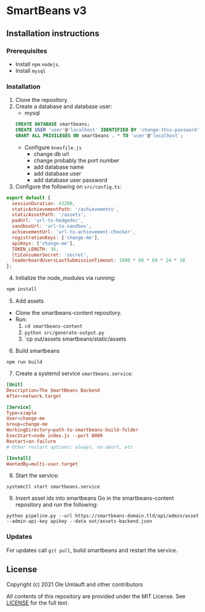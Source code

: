 # SmartBeans v3

## Installation instructions

### Prerequisites

- Install `npm` `nodejs`.
- Install `mysql`

### Installation

1. Clone the repository.
2. Create a database and database user:
   - mysql
   ```sql
   CREATE DATABASE smartbeans;
   CREATE USER 'user'@'localhost' IDENTIFIED BY 'change-this-password';
   GRANT ALL PRIVILEGES ON smartbeans . * TO 'user'@'localhost';
   ```
   - Configure `knexfile.js`
     - change db url
     - change probably the port number
     - add database name
     - add database user
     - add database user password
3. Configure the following on `src/config.ts`:

```js
export default {
  sessionDuration: 43200,
  staticAchievementPath: '/achievements',
  staticAssetPath: '/assets',
  padUrl: 'url-to-hedgedoc',
  sandboxUrl: 'url-to-sandbox',
  achievementUrl: 'url-to-achievement-checker',
  registrationKeys: ['change-me'],
  apiKeys: ['change-me'],
  TOKEN_LENGTH: 36,
  ltiConsumerSecret: 'secret',
  leaderboardUsersLastSubmissionTimeout: 1000 * 60 * 60 * 24 * 30
};
```

4. Initialize the node_modules via running:

```bash
npm install
```

5. Add assets

- Clone the smartbeans-content repository.
- Run:
  1. `cd smartbeans-content`
  2. `python src/generate-output.py`
  3. `cp out/assets smartbeans/static/assets

6. Build smartbeans

```
npm run build
```

7. Create a systemd service `smartbeans.service`:

```toml
[Unit]
Description=The SmartBeans Backend
After=network.target

[Service]
Type=simple
User=change-me
Group=change-me
WorkingDirectory=path-to-smartbeans-build-folder
ExecStart=node index.js --port 8080
Restart=on-failure
# Other restart options: always, on-abort, etc

[Install]
WantedBy=multi-user.target
```

8. Start the service:

```
systemctl start smartbeans.service
```

9. Insert asset ids into smartbeans
   Go in the smartbeans-content repository and run the following:

```
python pipeline.py --url https://smartbeans-domain.tld/api/admin/asset --admin-api-key apikey --data out/assets-backend.json
```

### Updates

For updates call `git pull`, build smartbeans and restart the service.

## License

Copyright (c) 2021 Ole Umlauft and other contributors

All contents of this repository are provided under the MIT License. See [LICENSE](https://github.com/SmartBeansGoe/smartbeans/blob/main/LICENSE) for the full text.
